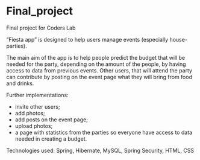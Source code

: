 # Final_project
Final project for Coders Lab

“Fiesta app” is designed to help users manage events (especially house-parties). 

The main aim of the app is to help people predict the budget that will be needed for the party, depending on the amount of the people, by having access to data from previous events.
 Other users, that will attend the party can contribute by posting on the event page what they will bring from food and drinks. 


Further implementations:

- invite other users;
- add photos;
- add posts on the event page;
- upload photos;
- a page with statistics from the parties so everyone have access to data needed in creating a budget.

Technologies used: Spring, Hibernate, MySQL, Spring Security, HTML, CSS
